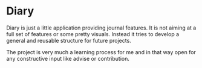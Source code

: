 # Diary
Diary is just a little application providing journal features. It is not
aiming at a full set of features or some pretty visuals. Instead it tries
to develop a general and reusable structure for future projects.

The project is very much a learning process for me and in that way open
for any constructive input like advise or contribution.